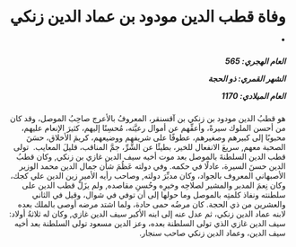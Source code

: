 <h1 dir="rtl">وفاة قطب الدين مودود بن عماد الدين زنكي .</h1>

<h5 dir="rtl">العام الهجري:  565

الشهر القمري: ذو الحجة

العام الميلادي: 1170</h5>

<p dir="rtl">هو قطبُ الدين مودود بن زنكي بن آقسنقر، المعروفُ بالأعرج صاحِبُ الموصل، وقد كان من أحسن الملوك سيرةً، وأعفِّهم عن أموال رعيَّته، مُحسِنًا إليهم، كثيرَ الإنعام عليهم، محبوبًا إلى كبيرهم وصغيرهم، عطوفًا على شريفهم ووضيعهم، كريمَ الأخلاق، حسَنَ الصحبة معهم, سريعَ الانفعال للخير، بطيئًا عن الشَّرِّ، جمَّ المناقب، قليلَ المعايب.  تولى قطب الدين السلطنةَ بالموصل بعد موت أخيه سيف الدين غازي بن زنكي, وكان قطبُ الدين حسنَ السيرة، عادلًا في حكمه. وفي دولته عَظُمَ شأن جمال الدين محمد الوزير الأصبهاني المعروف بالجواد، وكان مدبِّرَ دولته, وصاحب رأيه الأمير زين الدين علي كجك، وكان نِعمَ المدبر والمشير لصلاحِه وخيرِه وحُسنِ مقاصده, ولم يزَلْ قطب الدين على سلطنته ونفاذ كلمتِه بالموصل وما حولها إلى أن توفي في شوال، وقيل في الثاني والعشرين من ذي الحجة. كان مرضُه حمى حادة، ولما اشتد مرضه أوصى بالملك بعده لابنه عماد الدين زنكي، ثم عدل عنه إلى ابنه الأكبر سيف الدين غازي, وكان له ثلاثةُ أولاد: سيف الدين غازي الذي تولى السلطنة بعده، وعز الدين مسعود تولى السلطنة بعد أخيه سيف الدين، وعماد الدين زنكي صاحب سنجار.</p></br>
